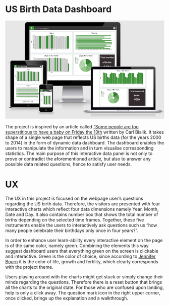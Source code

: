 # US Birth Data Dashboard
![Preview](images/a.png)

The project is inspired by an article called [“Some people are too superstitious to have a baby on Friday the 13th](https://fivethirtyeight.com/features/some-people-are-too-superstitious-to-have-a-baby-on-friday-the-13th/) written by Carl Bialik. It takes shape of a single web page that reflects US births data (for the years 2000 to 2014) in the form of dynamic data dashboard. The dashboard enables the users to manipulate the information and in turn visualise corresponding statistics. The main purpose of this interactive data panel is not only to prove or contradict the aforementioned article, but also to answer any possible data related questions, hence to satisfy user needs. 

# UX
The UX in this project is focused on the webpage user’s questions regarding the US birth data. Therefore, the visitors are presented with four interactive charts which reflect four data dimensions namely Year, Month, Date and Day. It also contains number box that shows the total number of births depending on the selected time frames. Together, these five instruments enable the users to interactively ask questions such us “how many people celebrate their birthdays only once in four years?”.

In order to enhance user learn-ability every interactive element on the page is of the same color, namely green. Combining the elements this way suggest dashboard users that everything green on the screen is clickable and interactive. Green is the color of choice, since according to [Jennifer Bourn](https://www.bourncreative.com/meaning-of-the-color-green/) it is the color of life, growth and fertility, which clearly corresponds with the project theme.  

Users playing around with the charts might get stuck or simply change their minds regarding the questions. Therefore there is a reset button that brings all the charts to the original state. For those who are confused upon landing, help is only a click away. The question mark icon in the right upper corner, once clicked, brings up the explanation and a walkthrough.
